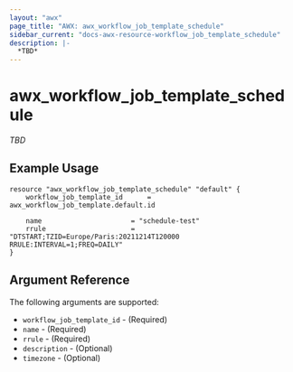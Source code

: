 ```yaml
---
layout: "awx"
page_title: "AWX: awx_workflow_job_template_schedule"
sidebar_current: "docs-awx-resource-workflow_job_template_schedule"
description: |-
  *TBD*
---
```


# awx_workflow_job_template_schedule

*TBD*

## Example Usage

```hcl
resource "awx_workflow_job_template_schedule" "default" {
    workflow_job_template_id      = awx_workflow_job_template.default.id

    name                      = "schedule-test"
    rrule                     = "DTSTART;TZID=Europe/Paris:20211214T120000 RRULE:INTERVAL=1;FREQ=DAILY"
}
```

## Argument Reference

The following arguments are supported:

* `workflow_job_template_id` - (Required)
* `name` - (Required)
* `rrule` - (Required)
* `description` - (Optional)
* `timezone` - (Optional)
